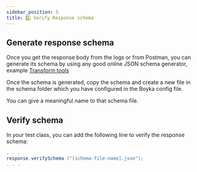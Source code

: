 ```yaml
---
sidebar_position: 5
title: 5️⃣ Verify Response schema
---
```


## Generate response schema

Once you get the response body from the logs or from Postman, you can generate its schema by using any good online JSON schema generator, example [Transform tools](https://transform.tools/json-to-json-schema)

Once the schema is generated, copy the schema and create a new file in the schema folder which you have configured in the Boyka config file.

You can give a meaningful name to that schema file.

## Verify schema

In your test class, you can add the following line to verify the response schema:

```java
. . .
response.verifySchema ("[schema-file-name].json");
. . .
```

